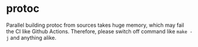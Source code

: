 # protoc

Parallel building protoc from sources takes huge memory, which may fail the CI like Github Actions. Therefore, please switch off command like `make -j` and anything alike.
